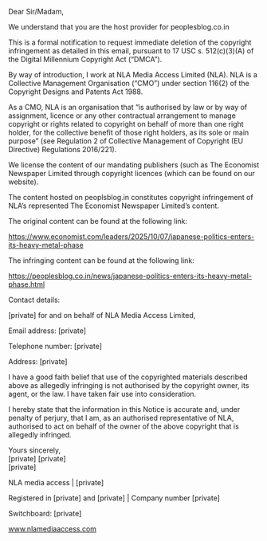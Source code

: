 Dear Sir/Madam,

We understand that you are the host provider for peoplesblog.co.in

This is a formal notification to request immediate deletion of the copyright infringement as detailed in this email, pursuant to 17 USC s. 512(c)(3)(A) of the Digital Millennium Copyright Act (“DMCA”).

By way of introduction, I work at NLA Media Access Limited (NLA). NLA is a Collective Management Organisation (“CMO”) under section 116(2) of the Copyright Designs and Patents Act 1988.

As a CMO, NLA is an organisation that “is authorised by law or by way of assignment, licence or any other contractual arrangement to manage copyright or rights related to copyright on behalf of more than one right holder, for the collective benefit of those right holders, as its sole or main purpose” (see Regulation 2 of Collective Management of Copyright (EU Directive) Regulations 2016/221).

We license the content of our mandating publishers (such as The Economist Newspaper Limited through copyright licences (which can be found on our website).

The content hosted on peoplsblog.in constitutes copyright infringement of NLA’s represented The Economist Newspaper Limited’s content. 

The original content can be found at the following link:

https://www.economist.com/leaders/2025/10/07/japanese-politics-enters-its-heavy-metal-phase

The infringing content can be found at the following link:

https://peoplesblog.co.in/news/japanese-politics-enters-its-heavy-metal-phase.html

Contact details:

[private] for and on behalf of NLA Media Access Limited,

Email address: [private]

Telephone number: [private]

Address: [private]


I have a good faith belief that use of the copyrighted materials described above as allegedly infringing is not authorised by the copyright owner, its agent, or the law. I have taken fair use into consideration.

I hereby state that the information in this Notice is accurate and, under penalty of perjury, that I am, as an authorised representative of NLA, authorised to act on behalf of the owner of the above copyright that is allegedly infringed.

Yours sincerely,  
[private]
[private]  
[private]  

NLA media access | [private]  

Registered in [private] and [private] | Company number [private]  

Switchboard: [private]  

www.nlamediaaccess.com
